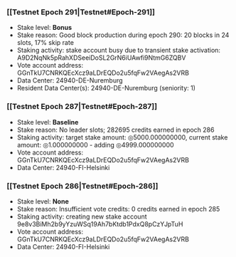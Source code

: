 ### [[Testnet Epoch 291|Testnet#Epoch-291]]
* Stake level: **Bonus**
* Stake reason: Good block production during epoch 290: 20 blocks in 24 slots, 17% skip rate
* Staking activity: stake account busy due to transient stake activation: A9D2NqNk5pRahXDSeeiDoSL2GrN6iUAwfi9NtmG6ZQBV
* Vote account address: GGnTkU7CNRKQEcXcz9aLDrEQDo2u5fqFw2VAegAs2VRB
* Data Center: 24940-DE-Nuremburg
* Resident Data Center(s): 24940-DE-Nuremburg (seniority: 1)
### [[Testnet Epoch 287|Testnet#Epoch-287]]
* Stake level: **Baseline**
* Stake reason: No leader slots; 282695 credits earned in epoch 286
* Staking activity: target stake amount: ◎5000.000000000, current stake amount: ◎1.000000000 - adding ◎4999.000000000
* Vote account address: GGnTkU7CNRKQEcXcz9aLDrEQDo2u5fqFw2VAegAs2VRB
* Data Center: 24940-FI-Helsinki
### [[Testnet Epoch 286|Testnet#Epoch-286]]
* Stake level: **None**
* Stake reason: Insufficient vote credits: 0 credits earned in epoch 285
* Staking activity: creating new stake account 9e8v3BiMh2b9yYzuWSq19Ah7bKtdb1PdxQ8pCzYJpTuH
* Vote account address: GGnTkU7CNRKQEcXcz9aLDrEQDo2u5fqFw2VAegAs2VRB
* Data Center: 24940-FI-Helsinki